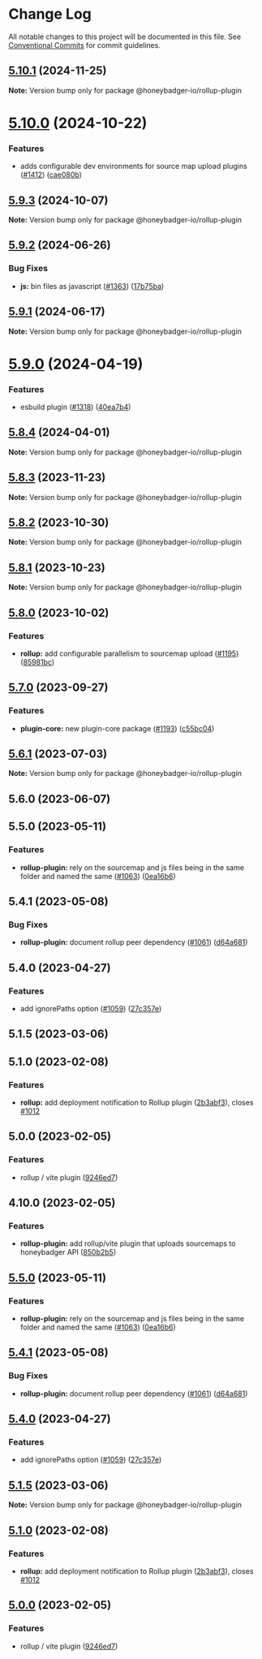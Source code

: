 # Change Log

All notable changes to this project will be documented in this file.
See [Conventional Commits](https://conventionalcommits.org) for commit guidelines.

## [5.10.1](https://github.com/honeybadger-io/honeybadger-js/compare/@honeybadger-io/rollup-plugin@5.10.0...@honeybadger-io/rollup-plugin@5.10.1) (2024-11-25)

**Note:** Version bump only for package @honeybadger-io/rollup-plugin





# [5.10.0](https://github.com/honeybadger-io/honeybadger-js/compare/@honeybadger-io/rollup-plugin@5.9.3...@honeybadger-io/rollup-plugin@5.10.0) (2024-10-22)


### Features

* adds configurable dev environments for source map upload plugins ([#1412](https://github.com/honeybadger-io/honeybadger-js/issues/1412)) ([cae080b](https://github.com/honeybadger-io/honeybadger-js/commit/cae080ba861e1132730701f47f7d4e3c5ea1fa1b))





## [5.9.3](https://github.com/honeybadger-io/honeybadger-js/compare/@honeybadger-io/rollup-plugin@5.9.2...@honeybadger-io/rollup-plugin@5.9.3) (2024-10-07)

**Note:** Version bump only for package @honeybadger-io/rollup-plugin





## [5.9.2](https://github.com/honeybadger-io/honeybadger-js/compare/@honeybadger-io/rollup-plugin@5.9.1...@honeybadger-io/rollup-plugin@5.9.2) (2024-06-26)


### Bug Fixes

* **js:** bin files as javascript ([#1363](https://github.com/honeybadger-io/honeybadger-js/issues/1363)) ([17b75ba](https://github.com/honeybadger-io/honeybadger-js/commit/17b75ba466bf6db4c50b07b187908a46c58b83f2))





## [5.9.1](https://github.com/honeybadger-io/honeybadger-js/compare/@honeybadger-io/rollup-plugin@5.9.0...@honeybadger-io/rollup-plugin@5.9.1) (2024-06-17)

**Note:** Version bump only for package @honeybadger-io/rollup-plugin





# [5.9.0](https://github.com/honeybadger-io/honeybadger-js/compare/@honeybadger-io/rollup-plugin@5.8.4...@honeybadger-io/rollup-plugin@5.9.0) (2024-04-19)


### Features

* esbuild plugin ([#1318](https://github.com/honeybadger-io/honeybadger-js/issues/1318)) ([40ea7b4](https://github.com/honeybadger-io/honeybadger-js/commit/40ea7b4f9c27aecfd5a8051323fca3ab72c7a07a))





## [5.8.4](https://github.com/honeybadger-io/honeybadger-js/compare/@honeybadger-io/rollup-plugin@5.8.3...@honeybadger-io/rollup-plugin@5.8.4) (2024-04-01)

**Note:** Version bump only for package @honeybadger-io/rollup-plugin





## [5.8.3](https://github.com/honeybadger-io/honeybadger-js/compare/@honeybadger-io/rollup-plugin@5.8.2...@honeybadger-io/rollup-plugin@5.8.3) (2023-11-23)

**Note:** Version bump only for package @honeybadger-io/rollup-plugin





## [5.8.2](https://github.com/honeybadger-io/honeybadger-js/compare/@honeybadger-io/rollup-plugin@5.8.1...@honeybadger-io/rollup-plugin@5.8.2) (2023-10-30)

**Note:** Version bump only for package @honeybadger-io/rollup-plugin





## [5.8.1](https://github.com/honeybadger-io/honeybadger-js/compare/@honeybadger-io/rollup-plugin@5.8.0...@honeybadger-io/rollup-plugin@5.8.1) (2023-10-23)

**Note:** Version bump only for package @honeybadger-io/rollup-plugin





## [5.8.0](https://github.com/honeybadger-io/honeybadger-js/compare/@honeybadger-io/rollup-plugin@5.7.0...@honeybadger-io/rollup-plugin@5.8.0) (2023-10-02)


### Features

* **rollup:** add configurable parallelism to sourcemap upload ([#1195](https://github.com/honeybadger-io/honeybadger-js/issues/1195)) ([85981bc](https://github.com/honeybadger-io/honeybadger-js/commit/85981bc4be95ff9a61b1ba303e65b35437f30f0b))



## [5.7.0](https://github.com/honeybadger-io/honeybadger-js/compare/@honeybadger-io/rollup-plugin@5.6.1...@honeybadger-io/rollup-plugin@5.7.0) (2023-09-27)


### Features

* **plugin-core:** new plugin-core package ([#1193](https://github.com/honeybadger-io/honeybadger-js/issues/1193)) ([c55bc04](https://github.com/honeybadger-io/honeybadger-js/commit/c55bc048442a274ff568a6fda9a0bd12eac28055))



## [5.6.1](https://github.com/honeybadger-io/honeybadger-js/compare/@honeybadger-io/rollup-plugin@5.6.0...@honeybadger-io/rollup-plugin@5.6.1) (2023-07-03)

**Note:** Version bump only for package @honeybadger-io/rollup-plugin





## 5.6.0 (2023-06-07)

## 5.5.0 (2023-05-11)


### Features

* **rollup-plugin:** rely on the sourcemap and js files being in the same folder and named the same ([#1063](https://github.com/honeybadger-io/honeybadger-js/issues/1063)) ([0ea16b6](https://github.com/honeybadger-io/honeybadger-js/commit/0ea16b64f6fa901856f6a9bfdce4ba00c9db6db2))

## 5.4.1 (2023-05-08)


### Bug Fixes

* **rollup-plugin:** document rollup peer dependency ([#1061](https://github.com/honeybadger-io/honeybadger-js/issues/1061)) ([d64a681](https://github.com/honeybadger-io/honeybadger-js/commit/d64a6819e7d0a43a576387d6dd18739edd1236e2))

## 5.4.0 (2023-04-27)


### Features

* add ignorePaths option ([#1059](https://github.com/honeybadger-io/honeybadger-js/issues/1059)) ([27c357e](https://github.com/honeybadger-io/honeybadger-js/commit/27c357ee02adc4f49062c4b6283c2dc3faf57546))

## 5.1.5 (2023-03-06)

## 5.1.0 (2023-02-08)


### Features

* **rollup:** add deployment notification to Rollup plugin ([2b3abf3](https://github.com/honeybadger-io/honeybadger-js/commit/2b3abf3cc7e11066db7f8a0dc2d20c442ff89673)), closes [#1012](https://github.com/honeybadger-io/honeybadger-js/issues/1012)

## 5.0.0 (2023-02-05)


### Features

* rollup / vite plugin ([9246ed7](https://github.com/honeybadger-io/honeybadger-js/commit/9246ed7cedb3b1e01c87d06d668297690bfcb8e7))

## 4.10.0 (2023-02-05)


### Features

* **rollup-plugin:** add rollup/vite plugin that uploads sourcemaps to honeybadger API ([850b2b5](https://github.com/honeybadger-io/honeybadger-js/commit/850b2b5740d960e7e533b848c09c62a9bb9f63cb))



## [5.5.0](https://github.com/honeybadger-io/honeybadger-js/compare/v5.4.1...v5.5.0) (2023-05-11)


### Features

* **rollup-plugin:** rely on the sourcemap and js files being in the same folder and named the same ([#1063](https://github.com/honeybadger-io/honeybadger-js/issues/1063)) ([0ea16b6](https://github.com/honeybadger-io/honeybadger-js/commit/0ea16b64f6fa901856f6a9bfdce4ba00c9db6db2))



## [5.4.1](https://github.com/honeybadger-io/honeybadger-js/compare/v5.4.0...v5.4.1) (2023-05-08)


### Bug Fixes

* **rollup-plugin:** document rollup peer dependency ([#1061](https://github.com/honeybadger-io/honeybadger-js/issues/1061)) ([d64a681](https://github.com/honeybadger-io/honeybadger-js/commit/d64a6819e7d0a43a576387d6dd18739edd1236e2))



## [5.4.0](https://github.com/honeybadger-io/honeybadger-js/compare/v5.3.2...v5.4.0) (2023-04-27)


### Features

* add ignorePaths option ([#1059](https://github.com/honeybadger-io/honeybadger-js/issues/1059)) ([27c357e](https://github.com/honeybadger-io/honeybadger-js/commit/27c357ee02adc4f49062c4b6283c2dc3faf57546))



## [5.1.5](https://github.com/honeybadger-io/honeybadger-js/compare/v5.1.4...v5.1.5) (2023-03-06)

**Note:** Version bump only for package @honeybadger-io/rollup-plugin





## [5.1.0](https://github.com/honeybadger-io/honeybadger-js/compare/v5.0.0...v5.1.0) (2023-02-08)


### Features

* **rollup:** add deployment notification to Rollup plugin ([2b3abf3](https://github.com/honeybadger-io/honeybadger-js/commit/2b3abf3cc7e11066db7f8a0dc2d20c442ff89673)), closes [#1012](https://github.com/honeybadger-io/honeybadger-js/issues/1012)



## [5.0.0](https://github.com/honeybadger-io/honeybadger-js/compare/v4.10.0...v5.0.0) (2023-02-05)


### Features

* rollup / vite plugin ([9246ed7](https://github.com/honeybadger-io/honeybadger-js/commit/9246ed7cedb3b1e01c87d06d668297690bfcb8e7))

